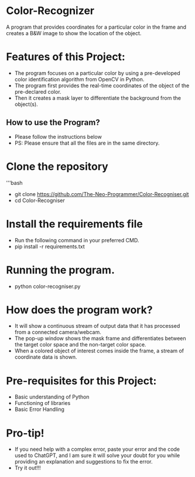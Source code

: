 # Color-Recognizer
A program that provides coordinates for a particular color in the frame and creates a B&W image to show the location of the object.

# Features of this Project:
- The program focuses on a particular color by using a pre-developed color identification algorithm from OpenCV in Python.
- The program first provides the real-time coordinates of the object of the pre-declared color.
- Then it creates a mask layer to differentiate the background from the object(s).

## How to use the Program?
- Please follow the instructions below
- PS: Please ensure that all the files are in the same directory.

# Clone the repository
'''bash

- git clone https://github.com/The-Neo-Programmer/Color-Recogniser.git
- cd Color-Recogniser

# Install the requirements file
- Run the following command in your preferred CMD.
- pip install -r requirements.txt

# Running the program.
- python color-recogniser.py

# How does the program work?
- It will show a continuous stream of output data that it has processed from a connected camera/webcam.
- The pop-up window shows the mask frame and differentiates between the target color space and the non-target color space.
- When a colored object of interest comes inside the frame, a stream of coordinate data is shown.

# Pre-requisites for this Project:
- Basic understanding of Python
- Functioning of libraries
- Basic Error Handling

# Pro-tip!
- If you need help with a complex error, paste your error and the code used to ChatGPT, and I am sure it will solve your doubt for you while providing an explanation and suggestions to fix the error.
- Try it out!!!
